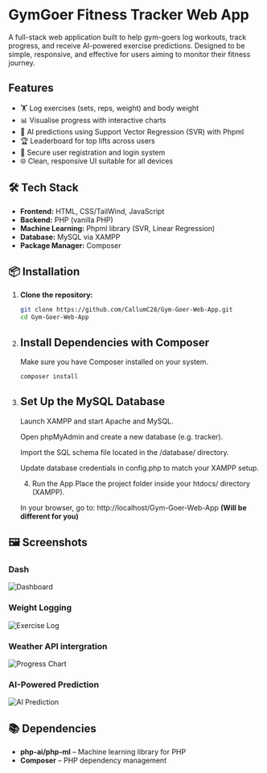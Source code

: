 # GymGoer Fitness Tracker Web App

A full-stack web application built to help gym-goers log workouts, track progress, and receive AI-powered exercise predictions. Designed to be simple, responsive, and effective for users aiming to monitor their fitness journey.

## Features

- 🏋️ Log exercises (sets, reps, weight) and body weight
- 📊 Visualise progress with interactive charts
- 🧠 AI predictions using Support Vector Regression (SVR) with Phpml
- 🏆 Leaderboard for top lifts across users
- 🔐 Secure user registration and login system
- 🌐 Clean, responsive UI suitable for all devices

## 🛠️ Tech Stack

- **Frontend:** HTML, CSS/TailWind, JavaScript
- **Backend:** PHP (vanilla PHP)
- **Machine Learning:** Phpml library (SVR, Linear Regression)
- **Database:** MySQL via XAMPP
- **Package Manager:** Composer

## 📦 Installation

1. **Clone the repository:**
   ```bash
   git clone https://github.com/CallumC28/Gym-Goer-Web-App.git
   cd Gym-Goer-Web-App

2. ## Install Dependencies with Composer ##
   Make sure you have Composer installed on your system.
   ```bash
   composer install

3. ## Set Up the MySQL Database ##
   Launch XAMPP and start Apache and MySQL.
   
   Open phpMyAdmin and create a new database (e.g. tracker).
   
   Import the SQL schema file located in the /database/ directory.
   
   Update database credentials in config.php to match your XAMPP setup.
   
   4. Run the App
   Place the project folder inside your htdocs/ directory (XAMPP).
   
   In your browser, go to:
   http://localhost/Gym-Goer-Web-App **(Will be different for you)**

## 🖼️ Screenshots

### Dash
![Dashboard](Screenshots/dashboard.png)

### Weight Logging
![Exercise Log](Screenshots/Screenshot(9).png)

### Weather API intergration
![Progress Chart](Screenshots/Screenshot(8).png)

### AI-Powered Prediction
![AI Prediction](Screenshots/Screenshot(10).png)
   
## 📚 Dependencies
 -  **php-ai/php-ml** – Machine learning library for PHP
 -  **Composer** – PHP dependency management
